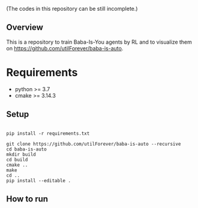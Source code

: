 (The codes in this repository can be still incomplete.)

## Overview
This is a repository to train Baba-Is-You agents by RL and to visualize them on https://github.com/utilForever/baba-is-auto.


# Requirements
- python >= 3.7
- cmake >= 3.14.3


## Setup
```

pip install -r requirements.txt

git clone https://github.com/utilForever/baba-is-auto --recursive
cd baba-is-auto 
mkdir build 
cd build 
cmake ..
make 
cd ..
pip install --editable .
```

## How to run
```

```


